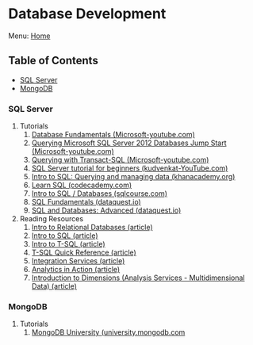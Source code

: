# Database Development

Menu: [Home](./README.md)

## Table of Contents

- [SQL Server](#sql-server)
- [MongoDB](#mongodb)

### SQL Server

1. Tutorials
    1. [Database Fundamentals (Microsoft-youtube.com)](https://www.youtube.com/playlist?list=PLsrZV8shpwjM71pXuhXu9dSM2QL5kZIoh)
    1. [Querying Microsoft SQL Server 2012 Databases Jump Start (Microsoft-youtube.com)](https://www.youtube.com/playlist?list=PLIoX3-mcY80ipygQHDYN_w_F1lAl2m2JS)
    1. [Querying with Transact-SQL (Microsoft-youtube.com)](https://www.youtube.com/playlist?list=PLar0ZIPrNX9ftDSmaD2tO32wjjSEAYU-P)
    1. [SQL Server tutorial for beginners (kudvenkat-YouTube.com)](https://www.youtube.com/playlist?list=PL08903FB7ACA1C2FB)
    1. [Intro to SQL: Querying and managing data (khanacademy.org)](https://www.khanacademy.org/computing/computer-programming/sql)
    1. [Learn SQL (codecademy.com)](https://www.codecademy.com/learn/learn-sql)
    1. [Intro to SQL / Databases (sqlcourse.com)](http://www.sqlcourse.com/intro.html)
    1. [SQL Fundamentals (dataquest.io)](https://www.dataquest.io/course/sql-fundamentals/ "SQL is the language of data, and it is a critical skill to have when working as a Data Analyst, Data Scientist, or as a Data Engineer. In fact, more data analysts and data scientists use SQL than use either Python or R (because both Python and R programmers use SQL, too).  In our SQL Fundamentals course, you will learn the basics of this critical skill and start building some experience working with SQL databases.")
    1. [SQL and Databases: Advanced (dataquest.io)](https://www.dataquest.io/course/sql-databases-advanced/ "At the start of this course, you will learn the basics of PostgreSQL, a popular and powerful open-source relational database designed to handle multiple connections at once. You will also learn how to work with PostgreSQL in conjunction with Python using the psycopg2 library, and how to work with PostgreSQL from the command line using psql.")
1. Reading Resources
    1. [Intro to Relational Databases (article)](http://databases.about.com/od/databasetraining/a/databasesbegin.htm)
    1. [Intro to SQL (article)](http://www.w3schools.com/sql/sql_intro.asp)
    1. [Intro to T-SQL (article)](http://www.benkotips.com/pages/introtsql.aspx)
    1. [T-SQL Quick Reference (article)](http://www.devguru.com/technologies/t-sql/index)
    1. [Integration Services (article)](https://msdn.microsoft.com/en-us/library/jj720568.aspx)
    1. [Analytics in Action (article)](http://www.analyticsinaction.com/)
    1. [Introduction to Dimensions (Analysis Services - Multidimensional Data) (article)](https://msdn.microsoft.com/en-us/library/ms175439.aspx)

### MongoDB

1. Tutorials
    1. [MongoDB University (university.mongodb.com](https://university.mongodb.com/courses/catalog "Learn MongoDB from MongoDB")
